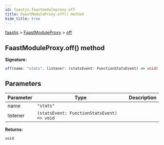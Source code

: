 ```yaml
---
id: faastjs.faastmoduleproxy.off
title: FaastModuleProxy.off() method
hide_title: true
---
```

[faastjs](./faastjs.md) &gt; [FaastModuleProxy](./faastjs.faastmoduleproxy.md) &gt; [off](./faastjs.faastmoduleproxy.off.md)

## FaastModuleProxy.off() method


<b>Signature:</b>

```typescript
off(name: "stats", listener: (statsEvent: FunctionStatsEvent) => void): void;
```

## Parameters

|  Parameter | Type | Description |
|  --- | --- | --- |
|  name | `"stats"` |  |
|  listener | `(statsEvent: FunctionStatsEvent) => void` |  |

<b>Returns:</b>

`void`
